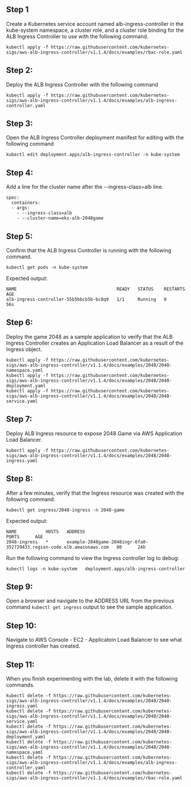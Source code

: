 ## Step 1

Create a Kubernetes service account named alb-ingress-controller in the kube-system namespace, a cluster role, and a cluster role binding for the ALB Ingress Controller to use with the following command.

```
kubectl apply -f https://raw.githubusercontent.com/kubernetes-sigs/aws-alb-ingress-controller/v1.1.4/docs/examples/rbac-role.yaml
```

## Step 2: 

Deploy the ALB Ingress Controller with the following command

```
kubectl apply -f https://raw.githubusercontent.com/kubernetes-sigs/aws-alb-ingress-controller/v1.1.4/docs/examples/alb-ingress-controller.yaml
```

## Step 3:

Open the ALB Ingress Controller deployment manifest for editing with the following command

```
kubectl edit deployment.apps/alb-ingress-controller -n kube-system
```

## Step 4:

Add a line for the cluster name after the --ingress-class=alb line.

```
spec:
  containers:
  - args:
    - --ingress-class=alb
    - --cluster-name=eks-alb-2048game
```

## Step 5:

Confirm that the ALB Ingress Controller is running with the following command. 

```
kubectl get pods -n kube-system
```

Expected output:

```
NAME                                      READY   STATUS    RESTARTS   AGE
alb-ingress-controller-55b5bbcb5b-bc8q9   1/1     Running   0          56s
```

## Step 6:

Deploy the game 2048 as a sample application to verify that the ALB Ingress Controller creates an Application Load Balancer as a result of the Ingress object.

```
kubectl apply -f https://raw.githubusercontent.com/kubernetes-sigs/aws-alb-ingress-controller/v1.1.4/docs/examples/2048/2048-namespace.yaml
kubectl apply -f https://raw.githubusercontent.com/kubernetes-sigs/aws-alb-ingress-controller/v1.1.4/docs/examples/2048/2048-deployment.yaml
kubectl apply -f https://raw.githubusercontent.com/kubernetes-sigs/aws-alb-ingress-controller/v1.1.4/docs/examples/2048/2048-service.yaml
```

## Step 7:

Deploy ALB Ingress resource to expose 2048 Game via AWS Application Load Balancer.

```
kubectl apply -f https://raw.githubusercontent.com/kubernetes-sigs/aws-alb-ingress-controller/v1.1.4/docs/examples/2048/2048-ingress.yaml
```

## Step 8:

After a few minutes, verify that the Ingress resource was created with the following command. 

```
kubectl get ingress/2048-ingress -n 2048-game
```

Expected output:

```
NAME           HOSTS   ADDRESS                                                                 PORTS      AGE
2048-ingress   *       example-2048game-2048ingr-6fa0-352729433.region-code.elb.amazonaws.com   80      24h
```

Run the following command to view the Ingress controller log to debug:

```
kubectl logs -n kube-system   deployment.apps/alb-ingress-controller
```

## Step 9:

Open a browser and navigate to the ADDRESS URL from the previous command `kubectl get ingress` output to see the sample application.

## Step 10:

Navigate to AWS Console - EC2 - Applicatoin Load Balancer to see what Ingress controller has created.

## Step 11:

When you finish experimenting with the lab, delete it with the following commands.

```
kubectl delete -f https://raw.githubusercontent.com/kubernetes-sigs/aws-alb-ingress-controller/v1.1.4/docs/examples/2048/2048-ingress.yaml
kubectl delete -f https://raw.githubusercontent.com/kubernetes-sigs/aws-alb-ingress-controller/v1.1.4/docs/examples/2048/2048-service.yaml
kubectl delete -f https://raw.githubusercontent.com/kubernetes-sigs/aws-alb-ingress-controller/v1.1.4/docs/examples/2048/2048-deployment.yaml
kubectl delete -f https://raw.githubusercontent.com/kubernetes-sigs/aws-alb-ingress-controller/v1.1.4/docs/examples/2048/2048-namespace.yaml
kubectl delete -f https://raw.githubusercontent.com/kubernetes-sigs/aws-alb-ingress-controller/v1.1.4/docs/examples/alb-ingress-controller.yaml
kubectl delete -f https://raw.githubusercontent.com/kubernetes-sigs/aws-alb-ingress-controller/v1.1.4/docs/examples/rbac-role.yaml
```
